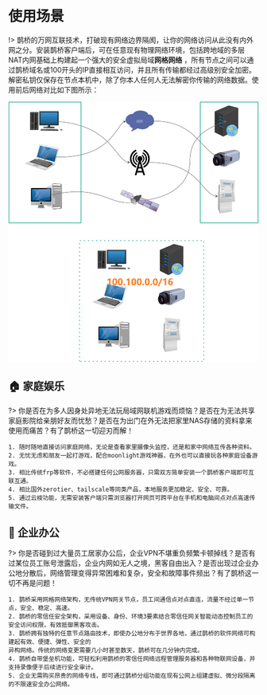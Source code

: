 # 使用场景
!> 鹊桥的万网互联技术，打破现有网络边界隔阂，让你的网络访问从此没有内外网之分。安装鹊桥客户端后，可在任意现有物理网络环境，包括跨地域的多层NAT内网基础上构建起一个强大的安全虚拟局域**网格网络** ，所有节点之间可以通过鹊桥域名或100开头的IP直接相互访问，并且所有传输都经过高级别安全加密。解密私钥仅保存在节点本机中，除了你本人任何人无法解密你传输的网络数据。使用前后网络对比如下图所示：


![](_media/fh-net.png ':class=pic')




##  :house: 家庭娱乐 <!-- {docsify-ignore} -->
?> 你是否在为多人因身处异地无法玩局域网联机游戏而烦恼？是否在为无法共享家庭影院给亲朋好友而忧愁？是否在为出门在外无法把家里NAS存储的资料拿来使用而痛苦？有了鹊桥这一切迎刃而解！

```
1. 随时随地直接访问家庭网络，无论是查看家里摄像头监控，还是和家中网络互传各种资料。
2. 无忧无虑和朋友一起打游戏，配合moonlight游戏神器，在外也可以直接玩各种家庭设备游戏。
3. 相比传统frp等软件，不必搭建任何公网服务器，只需双方简单安装一个鹊桥客户端即可互联互通。
4. 相比国外zerotier、tailscale等同类产品，本地服务更加稳定、安全、可靠。
5. 通过云梭功能，无需安装客户端只需浏览器打开网页可跨平台在手机和电脑间点对点高速传输文件。
```




## :office: 企业办公 <!-- {docsify-ignore} -->
?> 你是否碰到过大量员工居家办公后，企业VPN不堪重负频繁卡顿掉线？是否有过某位员工账号泄露后，企业内网如无人之境，黑客自由出入？是否出现过企业办公地分散后，网络管理变得异常困难和复杂，安全和故障事件频出？有了鹊桥这一切不再是问题！

```
1. 鹊桥采用网格网络架构，无传统VPN网关节点，员工间通信点对点直连，流量不经过单一节点，安全、稳定、高速。
2. 鹊桥的零信任安全架构，采用设备、身份、环境3要素结合零信任网关智能动态控制员工的安全访问权限，有效抵御黑客攻击。
3. 鹊桥拥有独特的任意节点路由技术，即使办公地分布于世界各地，通过鹊桥的软件网络可构建起有效、便捷、弹性、安全的
异构网络。传统的网络变更需要几小时甚至数天，鹊桥可在几分钟内完成。
4. 鹊桥自带堡垒机功能，可轻松利用鹊桥的零信任网络远程管理服务器和各种物联网设备，并支持录像便于后续进行安全审计。
5. 企业无需购买昂贵的网络专线，即可通过鹊桥分组功能在现有公网上组建虚拟、微分段隔离的不限速安全办公网络。
```



